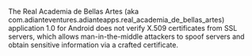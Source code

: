 The Real Academia de Bellas Artes (aka com.adianteventures.adianteapps.real_academia_de_bellas_artes) application 1.0 for Android does not verify X.509 certificates from SSL servers, which allows man-in-the-middle attackers to spoof servers and obtain sensitive information via a crafted certificate.